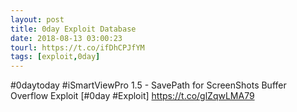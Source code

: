```yaml
---
layout: post
title: 0day Exploit Database
date: 2018-08-13 03:00:23
tourl: https://t.co/ifDhCPJfYM
tags: [exploit,0day]
---
```

#0daytoday #iSmartViewPro 1.5 - SavePath for ScreenShots Buffer Overflow Exploit [#0day #Exploit] https://t.co/glZqwLMA79